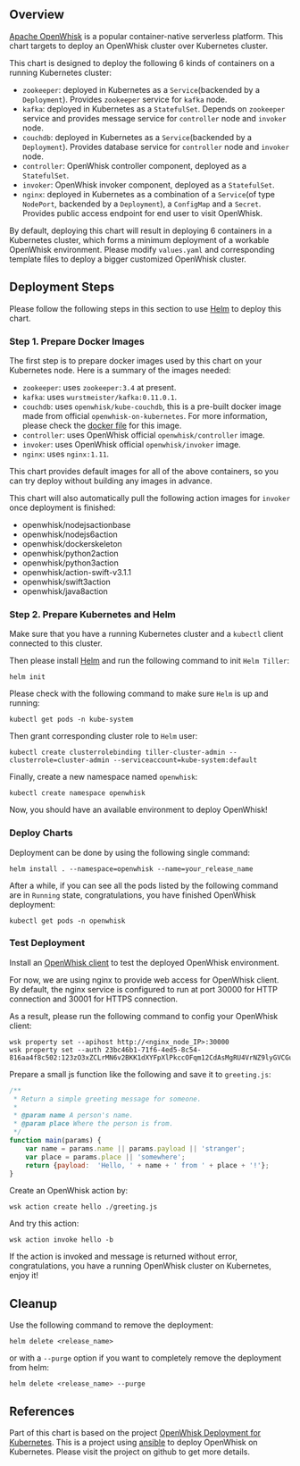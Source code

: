 ## Overview

[Apache OpenWhisk](http://www.openwhisk.org) is a popular container-native serverless platform. 
This chart targets to deploy an OpenWhisk cluster over Kubernetes cluster.

This chart is designed to deploy the following 6 kinds of containers on a running Kubernetes cluster:

- `zookeeper`: deployed in Kubernetes as a `Service`(backended by a `Deployment`). Provides `zookeeper` service for `kafka` node.
- `kafka`: deployed in Kubernetes as a `StatefulSet`. Depends on `zookeeper` service and provides message service for `controller` node and `invoker` node.
- `couchdb`: deployed in Kubernetes as a `Service`(backended by a `Deployment`). Provides database service for `controller` node and `invoker` node.
- `controller`: OpenWhisk controller component, deployed as a `StatefulSet`.
- `invoker`: OpenWhisk invoker component, deployed as a `StatefulSet`.
- `nginx`: deployed in Kubernetes as a combination of a `Service`(of type `NodePort`, backended by a `Deployment`), a `ConfigMap` and a `Secret`. Provides public access endpoint for end user to visit OpenWhisk.

By default, deploying this chart will result in deploying 6 containers in a Kubernetes cluster, which forms a minimum deployment of a workable OpenWhisk environment. Please modify `values.yaml` and corresponding template files to deploy a bigger customized OpenWhisk cluster.

## Deployment Steps

Please follow the following steps in this section to use [Helm](https://github.com/kubernetes/helm) to deploy this chart.

### Step 1. Prepare Docker Images

The first step is to prepare docker images used by this chart on your Kubernetes node. Here is a summary of the images needed:

- `zookeeper`: uses `zookeeper:3.4` at present.
- `kafka`: uses `wurstmeister/kafka:0.11.0.1`.
- `couchdb`: uses `openwhisk/kube-couchdb`, this is a pre-built docker image made from official `openwhisk-on-kubernetes`. For more information, please check the [docker file](https://github.com/apache/incubator-openwhisk-deploy-kube/blob/master/docker/couchdb/Dockerfile) for this image.
- `controller`: uses OpenWhisk official `openwhisk/controller` image.
- `invoker`: uses OpenWhisk official `openwhisk/invoker` image.
- `nginx`: uses `nginx:1.11`.

This chart provides default images for all of the above containers, so you can try deploy without building any images in advance.

This chart will also automatically pull the following action images for `invoker` once deployment is finished:

- openwhisk/nodejsactionbase 
- openwhisk/nodejs6action
- openwhisk/dockerskeleton
- openwhisk/python2action
- openwhisk/python3action
- openwhisk/action-swift-v3.1.1
- openwhisk/swift3action
- openwhisk/java8action

### Step 2. Prepare Kubernetes and Helm

Make sure that you have a running Kubernetes cluster and a `kubectl` client connected to this cluster.

Then please install [Helm](https://github.com/kubernetes/helm) and run the following command to init `Helm Tiller`:
```shell
helm init

```

Please check with the following command to make sure `Helm` is up and running:
```shell
kubectl get pods -n kube-system

```

Then grant corresponding cluster role to `Helm` user:
```shell
kubectl create clusterrolebinding tiller-cluster-admin --clusterrole=cluster-admin --serviceaccount=kube-system:default
```

Finally, create a new namespace named `openwhisk`:
```shell
kubectl create namespace openwhisk
```

Now, you should have an available environment to deploy OpenWhisk!

### Deploy Charts

Deployment can be done by using the following single command:
```shell
helm install . --namespace=openwhisk --name=your_release_name
```

After a while, if you can see all the pods listed by the following command are in `Running` state, congratulations, you have finished OpenWhisk deployment:
```shell
kubectl get pods -n openwhisk
```

### Test Deployment

Install an [OpenWhisk client](https://github.com/apache/incubator-openwhisk/tree/master/docs) to test the deployed OpenWhisk environment.

For now, we are using nginx to provide web access for OpenWhisk client. By default, the nginx service is configured to run at port 30000 for HTTP connection and 30001 for HTTPS connection.

As a result, please run the following command to config your OpenWhisk client:
```shell
wsk property set --apihost http://<nginx_node_IP>:30000
wsk property set --auth 23bc46b1-71f6-4ed5-8c54-816aa4f8c502:123zO3xZCLrMN6v2BKK1dXYFpXlPkccOFqm12CdAsMgRU4VrNZ9lyGVCGuMDGIwP
```

Prepare a small js function like the following and save it to `greeting.js`:
```js
/**
 * Return a simple greeting message for someone.
 *
 * @param name A person's name.
 * @param place Where the person is from.
 */
function main(params) {
    var name = params.name || params.payload || 'stranger';
    var place = params.place || 'somewhere';
    return {payload:  'Hello, ' + name + ' from ' + place + '!'};
}
```

Create an OpenWhisk action by:
```shell
wsk action create hello ./greeting.js
```

And try this action:
```shell
wsk action invoke hello -b
```

If the action is invoked and message is returned without error, congratulations, you have a running OpenWhisk cluster on Kubernetes, enjoy it!

## Cleanup

Use the following command to remove the deployment:
```shell
helm delete <release_name>
```
or with a `--purge` option if you want to completely remove the deployment from helm:
```shell
helm delete <release_name> --purge
```

## References
Part of this chart is based on the project [OpenWhisk Deployment for Kubernetes](https://github.com/apache/incubator-openwhisk-deploy-kube).
This is a project using [ansible](https://www.ansible.com) to deploy OpenWhisk on Kubernetes. Please visit the project on github to get more details.
